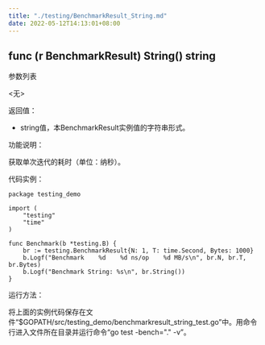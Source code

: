 ```yaml
---
title: "./testing/BenchmarkResult_String.md"
date: 2022-05-12T14:13:01+08:00
---
```

## func (r BenchmarkResult) String() string

参数列表

  <无>

返回值：

- string值，本BenchmarkResult实例值的字符串形式。

功能说明：

获取单次迭代的耗时（单位：纳秒）。

代码实例：

	package testing_demo

	import (
		"testing"
		"time"
	)

	func Benchmark(b *testing.B) {
		br := testing.BenchmarkResult{N: 1, T: time.Second, Bytes: 1000}
		b.Logf("Benchmark    %d    %d ns/op    %d MB/s\n", br.N, br.T, br.Bytes)
		b.Logf("Benchmark String: %s\n", br.String())
	}


运行方法：

将上面的实例代码保存在文件“$GOPATH/src/testing_demo/benchmarkresult_string_test.go”中。用命令行进入文件所在目录并运行命令“go test -bench="." -v”。
